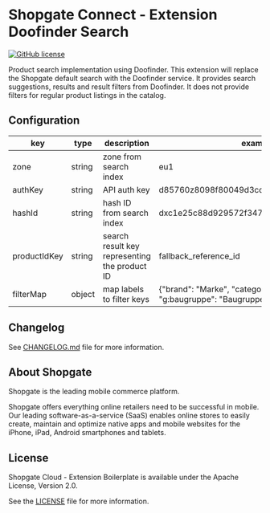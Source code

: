 # Shopgate Connect - Extension Doofinder Search

[![GitHub license](http://dmlc.github.io/img/apache2.svg)](LICENSE)

Product search implementation using Doofinder.
This extension will replace the Shopgate default search with the Doofinder service. 
It provides search suggestions, results and result filters from Doofinder.
It does not provide filters for regular product listings in the catalog.

## Configuration

| key | type | description | example |
|---|---|---|---|
| zone | string | zone from search index | eu1 |
| authKey | string | API auth key | d85760z8098f80049d3cd8fe63c2c63c725b78e2 |
| hashId | string | hash ID from search index | dxc1e25c88d929572f347d53c65e3953 |
| productIdKey | string | search result key representing the product ID | fallback_reference_id |
| filterMap | object | map labels to filter keys | {"brand": "Marke", "categories": "Kategorie", "g:baugruppe": "Baugruppe", "price": "Preis"} |

## Changelog

See [CHANGELOG.md](CHANGELOG.md) file for more information.

## About Shopgate

Shopgate is the leading mobile commerce platform.

Shopgate offers everything online retailers need to be successful in mobile. Our leading
software-as-a-service (SaaS) enables online stores to easily create, maintain and optimize native
apps and mobile websites for the iPhone, iPad, Android smartphones and tablets.

## License

Shopgate Cloud - Extension Boilerplate is available under the Apache License, Version 2.0.

See the [LICENSE](./LICENSE) file for more information.
